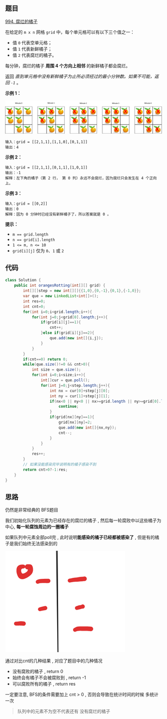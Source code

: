 ## 题目

[994. 腐烂的橘子](https://leetcode.cn/problems/rotting-oranges/)

在给定的 `m x n` 网格 `grid` 中，每个单元格可以有以下三个值之一：

- 值 `0` 代表空单元格；
- 值 `1` 代表新鲜橘子；
- 值 `2` 代表腐烂的橘子。

每分钟，腐烂的橘子 **周围 4 个方向上相邻** 的新鲜橘子都会腐烂。

返回 *直到单元格中没有新鲜橘子为止所必须经过的最小分钟数。如果不可能，返回 `-1`* 。

 

**示例 1：**

**![img](assets/oranges.png)**

```
输入：grid = [[2,1,1],[1,1,0],[0,1,1]]
输出：4
```

**示例 2：**

```
输入：grid = [[2,1,1],[0,1,1],[1,0,1]]
输出：-1
解释：左下角的橘子（第 2 行， 第 0 列）永远不会腐烂，因为腐烂只会发生在 4 个正向上。
```

**示例 3：**

```
输入：grid = [[0,2]]
输出：0
解释：因为 0 分钟时已经没有新鲜橘子了，所以答案就是 0 。
```

 

**提示：**

- `m == grid.length`
- `n == grid[i].length`
- `1 <= m, n <= 10`
- `grid[i][j]` 仅为 `0`、`1` 或 `2`

## 代码

```java
class Solution {
    public int orangesRotting(int[][] grid) {
        int[][]step = new int[][]{{1,0},{0,-1},{0,1},{-1,0}};
        var que = new LinkedList<int[]>();
        int res=0;
        int cnt=0;
        for(int i=0;i<grid.length;i++){
            for(int j=0;j<grid[0].length;j++){
                if(grid[i][j]==1){
                    cnt++;
                }else if(grid[i][j]==2){
                    que.add(new int[]{i,j});
                }
            }
        }
        if(cnt==0) return 0;
        while(que.size()!=0 && cnt>0){
            int size = que.size();
            for(int i=0;i<size;i++){
                int[]cur = que.poll();
                for(int j=0;j<step.length;j++){
                    int nx = cur[0]+step[j][0];
                    int ny = cur[1]+step[j][1];
                    if(nx<0 || ny<0 || nx>=grid.length || ny>=grid[0].length){
                        continue;
                    }
                    if(grid[nx][ny]==1){
                        grid[nx][ny]=2;
                        que.add(new int[]{nx,ny});
                        cnt--;
                    }
                }
            }
            res++;
        }
        // 如果没能感染完毕说明有的橘子感染不到
        return cnt>0?-1:res;
    }
}
```

## 思路

仍然是非常经典的 BFS题目 

我们初始化队列的元素为已经存在的腐烂的橘子 , 然后每一轮腐败中以这些橘子为中心, **每一轮腐蚀周边的一圈橘子**

如果队列中元素全部poll完  , 此时说明**能感染的橘子已经都被感染了** , 但是有的橘子是我们始终无法感染到的

![始终感染不到的](assets/image-20231019212534399.png)

通过对比cnt的几种结果 , 对应了题目中的几种情况

- 没有腐败的橘子 , return 0
- 始终会有橘子不会被腐败到 , return -1
- 可以腐败所有的橘子 , return res 

一定要注意, BFS的条件需要加上 cnt > 0 , 否则会导致在统计时间的时候 多统计一次

> 队列中的元素不为空不代表还有 没有腐烂的橘子

